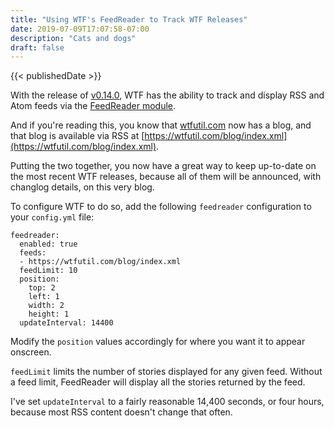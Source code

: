 ```yaml
---
title: "Using WTF's FeedReader to Track WTF Releases"
date: 2019-07-09T17:07:58-07:00
description: "Cats and dogs"
draft: false
---
```


{{< publishedDate >}}

With the release of [v0.14.0](https://github.com/wtfutil/wtf/releases/tag/v0.14.0), WTF has the ability to track and display RSS and Atom feeds via the [FeedReader module](/modules/feedreader/).

And if you're reading this, you know that [wtfutil.com](https://wtfutil.com) now has a blog, and that blog is available via RSS at [https://wtfutil.com/blog/index.xml](https://wtfutil.com/blog/index.xml).

Putting the two together, you now have a great way to keep up-to-date on the most recent WTF releases, because all of them will be announced, with changlog details, on this very blog.

To configure WTF to do so, add the following `feedreader` configuration to your `config.yml` file:

```console
feedreader:
  enabled: true
  feeds:
  - https://wtfutil.com/blog/index.xml
  feedLimit: 10
  position:
    top: 2
    left: 1
    width: 2
    height: 1
  updateInterval: 14400
```

Modify the `position` values accordingly for where you want it to appear onscreen.

`feedLimit` limits the number of stories displayed for any given feed. Without a feed limit, FeedReader will display all the stories returned by the feed.

I've set `updateInterval` to a fairly reasonable 14,400 seconds, or four hours, because most RSS content doesn't change that often.